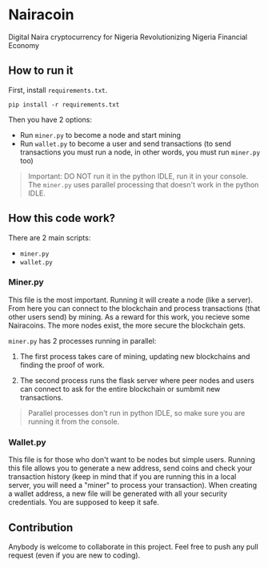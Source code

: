 # Nairacoin
Digital Naira cryptocurrency for Nigeria
Revolutionizing Nigeria Financial Economy



## How to run it

First, install ```requirements.txt```.

```
pip install -r requirements.txt
```

Then you have 2 options:

- Run ```miner.py``` to become a node and start mining
- Run ```wallet.py``` to become a user and send transactions (to send transactions you must run a node, in other words, you must run ```miner.py``` too)

> Important: DO NOT run it in the python IDLE, run it in your console. The ```miner.py``` uses parallel processing that doesn't work in the python IDLE.

## How this code work?

There are 2 main scripts:

- ```miner.py```
- ```wallet.py```

### Miner.py

This file is the most important. Running it will create a node (like a server). From here you can connect to the blockchain and process transactions (that other users send) by mining. As a reward for this work, you recieve some Nairacoins. The more nodes exist, the more secure the blockchain gets.

```miner.py``` has 2 processes running in parallel:

1. The first process takes care of mining, updating new blockchains and finding the proof of work.

2. The second process runs the flask server where peer nodes and users can connect to ask for the entire blockchain or sumbmit new transactions.

> Parallel processes don't run in python IDLE, so make sure you are running it from the console.



### Wallet.py

This file is for those who don't want to be nodes but simple users. Running this file allows you to generate a new address, send coins and check your transaction history (keep in mind that if you are running this in a local server, you will need a "miner" to process your transaction).
When creating a wallet address, a new file will be generated with all your security credentials. You are supposed to keep it safe.




## Contribution

Anybody is welcome to collaborate in this project. Feel free to push any pull request (even if you are new to coding). 



